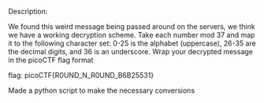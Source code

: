Description:

We found this weird message being passed around on the servers, we think we have a working decryption scheme.
Take each number mod 37 and map it to the following character set: 0-25 is the alphabet (uppercase), 26-35 are the decimal digits, and 36 is an underscore.
Wrap your decrypted message in the picoCTF flag format


flag: picoCTF{R0UND_N_R0UND_B6B25531}


Made a python script to make the necessary conversions
